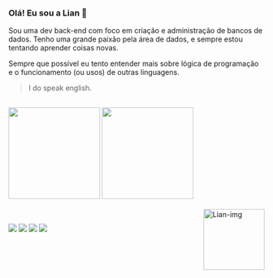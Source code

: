 ### Olá! Eu sou a Lian 👋

Sou uma dev back-end com foco em criação e administração de bancos de dados. Tenho uma grande paixão pela área de dados, e sempre estou tentando aprender coisas novas.

Sempre que possível eu tento entender mais sobre lógica de programação e o funcionamento (ou usos) de outras linguagens.

>I do speak english.

##

<div>
  <a href="https://linktr.ee/iamtwobe"></a>
  <img height="180em" src="https://github-readme-stats.vercel.app/api?username=iamtwobe&show_icons=true&theme=dracula"/>
  <img height="180em" src="https://github-readme-stats.vercel.app/api/top-langs/?username=iamtwobe&layout=compact&theme=dracula"/>
</div>
<div style="display: inline_block"><br>
  <img align="right" alt="Lian-img" height="120" width="120" src="https://cdn.discordapp.com/attachments/852947116820267098/1179791924660555776/output-onlinegiftools.gif?ex=657b11da&is=65689cda&hm=04c5bf827201002c76916cd53034337d9ea0d8b94ea285addc02d5638c33d3a1&">
</div>

##

<div>
  <a href="https://instagram.com/iamtwobe" target="_blank"><img src="https://img.shields.io/badge/-Instagram-%23E4405F?style=for-the-badge&logo=instagram&logoColor=white" target="_blank"></a>
 <a href="https://twitter.com/iamtwobe" target="_blank"><img src="https://img.shields.io/badge/Twitter-1DA1F2?style=for-the-badge&logo=twitter&logoColor=white" target="_blank"></a> 
  <a href = "mailto:contato.iamtwobe@gmail.com"><img src="https://img.shields.io/badge/Gmail-D14836?style=for-the-badge&logo=gmail&logoColor=white" target="_blank"></a>
  <a href="https://www.linkedin.com/in/iamtwobe" target="_blank"><img src="https://img.shields.io/badge/-LinkedIn-%230077B5?style=for-the-badge&logo=linkedin&logoColor=white" target="_blank"></a>
</div>
